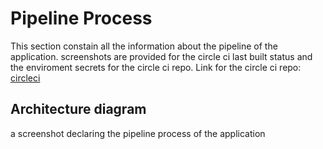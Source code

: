 # Pipeline Process

This section constain all the information about the pipeline of the application.
screenshots are provided for the circle ci last built status and the enviroment secrets for the circle ci repo.
Link for the circle ci repo: [circleci](https://app.circleci.com/pipelines/github/pervmind/udagram/5/workflows/dd4d2780-49f7-43e0-afbf-e9443bbbfbe4/jobs/5)

## Architecture diagram

a screenshot declaring the pipeline process of the application